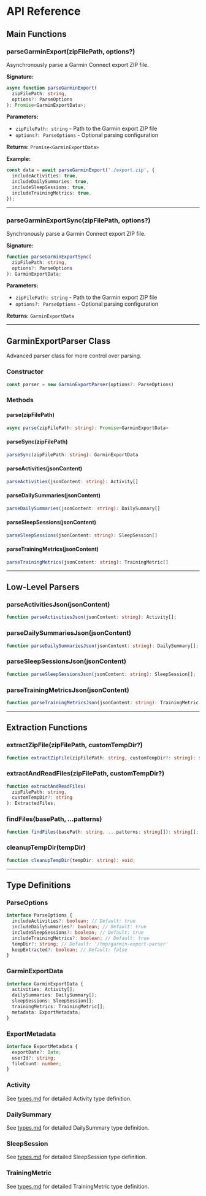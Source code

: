 # API Reference

## Main Functions

### parseGarminExport(zipFilePath, options?)

Asynchronously parse a Garmin Connect export ZIP file.

**Signature:**

```typescript
async function parseGarminExport(
  zipFilePath: string,
  options?: ParseOptions
): Promise<GarminExportData>;
```

**Parameters:**

- `zipFilePath: string` - Path to the Garmin export ZIP file
- `options?: ParseOptions` - Optional parsing configuration

**Returns:** `Promise<GarminExportData>`

**Example:**

```typescript
const data = await parseGarminExport('./export.zip', {
  includeActivities: true,
  includeDailySummaries: true,
  includeSleepSessions: true,
  includeTrainingMetrics: true,
});
```

---

### parseGarminExportSync(zipFilePath, options?)

Synchronously parse a Garmin Connect export ZIP file.

**Signature:**

```typescript
function parseGarminExportSync(
  zipFilePath: string,
  options?: ParseOptions
): GarminExportData;
```

**Parameters:**

- `zipFilePath: string` - Path to the Garmin export ZIP file
- `options?: ParseOptions` - Optional parsing configuration

**Returns:** `GarminExportData`

---

## GarminExportParser Class

Advanced parser class for more control over parsing.

### Constructor

```typescript
const parser = new GarminExportParser(options?: ParseOptions)
```

### Methods

#### parse(zipFilePath)

```typescript
async parse(zipFilePath: string): Promise<GarminExportData>
```

#### parseSync(zipFilePath)

```typescript
parseSync(zipFilePath: string): GarminExportData
```

#### parseActivities(jsonContent)

```typescript
parseActivities(jsonContent: string): Activity[]
```

#### parseDailySummaries(jsonContent)

```typescript
parseDailySummaries(jsonContent: string): DailySummary[]
```

#### parseSleepSessions(jsonContent)

```typescript
parseSleepSessions(jsonContent: string): SleepSession[]
```

#### parseTrainingMetrics(jsonContent)

```typescript
parseTrainingMetrics(jsonContent: string): TrainingMetric[]
```

---

## Low-Level Parsers

### parseActivitiesJson(jsonContent)

```typescript
function parseActivitiesJson(jsonContent: string): Activity[];
```

### parseDailySummariesJson(jsonContent)

```typescript
function parseDailySummariesJson(jsonContent: string): DailySummary[];
```

### parseSleepSessionsJson(jsonContent)

```typescript
function parseSleepSessionsJson(jsonContent: string): SleepSession[];
```

### parseTrainingMetricsJson(jsonContent)

```typescript
function parseTrainingMetricsJson(jsonContent: string): TrainingMetric[];
```

---

## Extraction Functions

### extractZipFile(zipFilePath, customTempDir?)

```typescript
function extractZipFile(zipFilePath: string, customTempDir?: string): string;
```

### extractAndReadFiles(zipFilePath, customTempDir?)

```typescript
function extractAndReadFiles(
  zipFilePath: string,
  customTempDir?: string
): ExtractedFiles;
```

### findFiles(basePath, ...patterns)

```typescript
function findFiles(basePath: string, ...patterns: string[]): string[];
```

### cleanupTempDir(tempDir)

```typescript
function cleanupTempDir(tempDir: string): void;
```

---

## Type Definitions

### ParseOptions

```typescript
interface ParseOptions {
  includeActivities?: boolean; // Default: true
  includeDailySummaries?: boolean; // Default: true
  includeSleepSessions?: boolean; // Default: true
  includeTrainingMetrics?: boolean; // Default: true
  tempDir?: string; // Default: '/tmp/garmin-export-parser'
  keepExtracted?: boolean; // Default: false
}
```

### GarminExportData

```typescript
interface GarminExportData {
  activities: Activity[];
  dailySummaries: DailySummary[];
  sleepSessions: SleepSession[];
  trainingMetrics: TrainingMetric[];
  metadata: ExportMetadata;
}
```

### ExportMetadata

```typescript
interface ExportMetadata {
  exportDate?: Date;
  userId?: string;
  fileCount: number;
}
```

### Activity

See [types.md](./types.md) for detailed Activity type definition.

### DailySummary

See [types.md](./types.md) for detailed DailySummary type definition.

### SleepSession

See [types.md](./types.md) for detailed SleepSession type definition.

### TrainingMetric

See [types.md](./types.md) for detailed TrainingMetric type definition.
